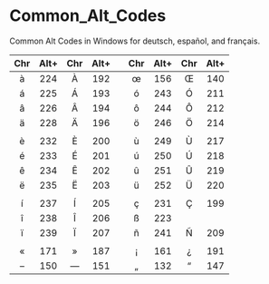 # Common_Alt_Codes
Common Alt Codes in Windows for deutsch, español, and français.

|Chr|Alt+|Chr|Alt+||Chr|Alt+|Chr|Alt+|																	
|:---:|:---:|:---:|:---:|:---:|:---:|:---:|:---:|:---:|																	
|	à	|	224	|	À	|	192	|	|	œ	|	156	|	Œ	|	140	|
|	á	|	225	|	Á	|	193	|	|	ó	|	243	|	Ó	|	211	|
|	â	|	226	|	Â	|	194	|	|	ô	|	244	|	Ô	|	212	|
|	ä	|	228	|	Ä	|	196	|	|	ö	|	246	|	Ö	|	214	|
|		|		|		|		|	|		|		|		|		|
|	è	|	232	|	È	|	200	|	|	ù	|	249	|	Ù	|	217	|
|	é	|	233	|	É	|	201	|	|	ú	|	250	|	Ú	|	218	|
|	ê	|	234	|	Ê	|	202	|	|	û	|	251	|	Û	|	219	|
|	ë	|	235	|	Ë	|	203	|	|	ü	|	252	|	Ü	|	220	|
|		|		|		|		|	|		|		|		|		|
|	í	|	237	|	Í	|	205	|	|	ç	|	231	|	Ç	|	199	|
|	î	|	238	|	Î	|	206	|	|	ß |	223 |		|		|		
|	ï	|	239	|	Ï	|	207	|	|	ñ	|	241	|	Ñ	|	209	|
|		|		|		|		|	|		|		|		|		|
|	«	|	171	|	»	|	187	|	|	¡	|	161	|	¿	|	191	|
|	– |	150	|	—	|	151	|	|	„	|	132	|	“	|	147	|	
